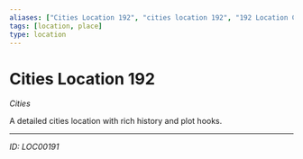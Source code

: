 ```yaml
---
aliases: ["Cities Location 192", "cities location 192", "192 Location Cities"]
tags: [location, place]
type: location
---
```


# Cities Location 192

*Cities*

A detailed cities location with rich history and plot hooks.

---
*ID: LOC00191*